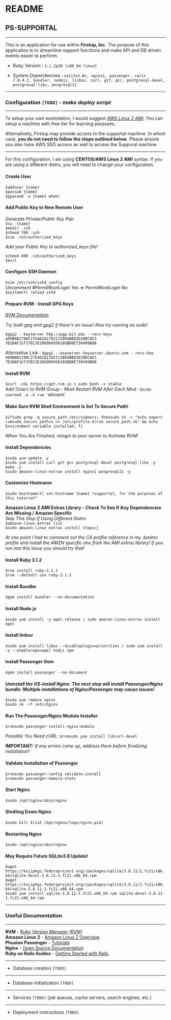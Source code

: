 # README

## PS-SUPPORTAL
---

This is an application for use within **Firstup, Inc.** The purpose of this application is to streamline support functions and make API and DB driven events easier to perform.

* Ruby Version : `3.1.2p20 [x86_64-linux]`

* System Dependencies : `sqlite3.8+, nginx1, passenger, rails 7.0.4.2, bundler, nodejs, linbuv, curl, git, gcc, postgresql-devel, postgresql-libs, posgresql11`
---
### Configuration `[TODO]` - ***make deploy script***
---


To setup your own workstation, I would suggest [*AWS Linux 2 AMI*](https://aws.amazon.com/amazon-linux-2/?amazon-linux-whats-new.sort-by=item.additionalFields.postDateTime&amazon-linux-whats-new.sort-order=desc). You can setup a machine with free tier for learning purposes. 

Alternatively, Firstup may provide access to the supportal machine. In which case, **you do not need to follow the steps outlined below**. Please ensure you also have AWS SSO access as well to access the Supporal machine. 

---
For this configuration, I am using **CENTOS/AWS Linux 2 AMI** syntax. If you are using a different distro, you will need to change your configuration.

#### **Create User**  
`$adduser {name}`  
`$passwd {name}`  
`$gpasswd -a {name} wheel`  
  
#### **Add Public Key to New Remote User**  
*Generate Private/Public Key Pair*  
`$su -{name}`  
`$mkdir .ssh`  
`$chmod 700 .ssh`  
`$vim .ssh/authorized_keys`  

*Add your Public Key to authorized_keys file!*   

`$chmod 600 .ssh/authorized_keys`  
`$exit`

#### **Configure SSH Daemon**
`$vim /etc/ssh/sshd_config`  
*Uncomment #PermitRootLogin Yes => PermitRootLogin No*  
`$systemctl reload sshd`

#### **Prepare RVM - Install GPG Keys**
[*RVM Documentation*](https://rvm.io/rvm/install#explained)

*Try both gpg and gpg2 if there's an issue! Also try running as sudo!*   

`$gpg2 --keyserver hkp://pgp.mit.edu --recv-keys 409B6B1796C275462A1703113804BB82D39DC0E3 7D2BAF1CF37B13E2069D6956105BD0E739499BDB`

*Alternative Link* : `$gpg2 --keyserver keyserver.ubuntu.com --recv-key 409B6B1796C275462A1703113804BB82D39DC0E3 7D2BAF1CF37B13E2069D6956105BD0E739499BDB`

#### **Install RVM**  
`$curl -sSL https://get.rvm.io | sudo bash -s stable`  
*Add {User} to RVM Group - Must Restart RVM After Each Mod* : `$sudo usermod -a -G rvm `\`whoami\`   

#### **Make Sure RVM Shell Environment Is Set To Secure Path!**  
`$ifsudo grep -q secure_path /etc/sudoers; thensudo sh -c "echo export rvmsudo_secure_path=1 >> /etc/profile.d/rvm_secure_path.sh" && echo Environment variable installed; fi`

*When You Are Finished, *relogin to your server* to Activate RVM!*

#### **Install Dependencies**  
`$sudo yum update -y`  
`$sudo yum install curl git gcc postgresql-devel postgresql-libs -y make -y`  
`$sudo amazon-linux-extras install nginx1 posgresql11 -y`  

#### **Customize Hostname**
`$sudo hostnamectl set-hostname {name} *supportal, for the purposes of this tutorial*`

**Amazon Linux 2 AMI Extras Library - Check To See If Any Dependencies Are Missing / Amazon Specific**  
*Skip This Step If Using Different Distro*  
`$amazon-linux-extras list`  
`$sudo amazon-linux extras install {topic}`

*At one point I had to comment out the CA profile reference in my .bashrc profile and install the AMZN specific one from the AMI extras library! If you run into this issue you should try that!*

#### **Install Ruby 3.1.2**
`$rvm install ruby-3.1.2`  
`$rvm --default use ruby-3.1.2`

#### **Install Bundler**
`$gem install bundler --no-documentation`

#### **Install Node.js**
`$sudo yum install -y epel-release / sudo amazon-linux-extras install epel`

#### **Install linbuv**
`$sudo yum install libuv --disableplugin=priorities / sudo yum install -y --enablerepo=epel nodjs npm`

#### **Install Passenger Gem**
`$gem install passenger --no-document`

#### ***Uninstall the OS-install Nginx. The next step will install Passenger/Nginx bundle. Multiple installations of Nginx/Passenger may cause issues!***  
`$sudo yum remove nginx`  
`$sudo rm -rf /etc/nginx`

#### **Run The Passenger/Nginx Module Installer**
`$rvmsudo passenger-install-nginx-module`  

*Possible You Need cURL*: `$rvmsudo yum install libcurl-devel` 

**IMPORTANT:** *If any errors come up, address them before finalizing installation!*  

#### **Validate Installation of Passenger**  
`$rvmsudo passenger-config validate-install`  
`$rvmsudo passenger-memory-stats`

#### **Start Nginx**
`$sudo /opt/nginx/sbin/nginx`

#### **Shutting Down Nginx**
`$sudo kill $(cat /opt/nginx/logs/nginx.pid)`

#### **Restarting Nginx**
`$sudo /opt/nginx/sbin/nginx`

#### **May Require Future SQLite3.8 Update!**
`$wget https://kojipkgs.fedoraproject.org//packages/sqlite/3.8.11/1.fc21/x86_64/sqlite-devel-3.8.11-1.fc21.x86_64.rpm`  
`$wget https://kojipkgs.fedoraproject.org//packages/sqlite/3.8.11/1.fc21/x86_64/sqlite-3.8.11-1.fc21.x86_64.rpm`  
`$sudo yum install sqlite-3.8.11-1.fc21.x86_64.rpm sqlite-devel-3.8.11-1.fc21.x86_64.rpm`  

---
### Useful Documentation
---
**RVM** - [Ruby Version Manager (RVM)](https://rvm.io/)  
**Amazon Linux 2** - [Amazon Linux 2 Overview](https://https://aws.amazon.com/amazon-linux-2/?amazon-linux-whats-new.sort-by=item.additionalFields.postDateTime&amazon-linux-whats-new.sort-order=desc)  
**Phusion Passenger** - [Tutorials](https://www.phusionpassenger.com/docs/tutorials/what_is_passenger/)  
**Nginx** - [Open Source Documentation](https://nginx.org/en/docs/)  
**Ruby on Rails Guides** - [Getting Started with Rails](https://guides.rubyonrails.org/getting_started.html)

---
* Database creation `[TODO]`
---
* Database initialization `[TODO]`
---
* Services `[TODO]` (job queues, cache servers, search engines, etc.)
---
* Deployment instructions `[TODO]`

